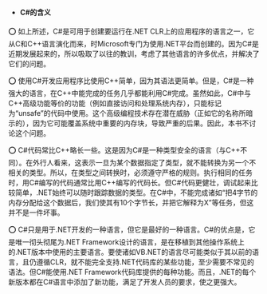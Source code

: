 * #### C#的含义

⭕️ 如上所述，C#是可用于创建要运行在.NET CLR上的应用程序的语言之一，它从C和C++语言演化而来，时Microsoft专门为使用.NET平台而创建的。因为C#是近期发展起来的，所以吸取了以往的教训，考虑了其他语言的许多优点，并解决了它们的问题。

⭕️ 使用C#开发应用程序比使用C++简单，因为其语法更简单。但是，C#是一种强大的语言，在C++中能完成的任务几乎都能利用C#完成。虽然如此，C#中与C++高级功能等价的功能（例如直接访问和处理系统内存），只能标记为“unsafe”的代码中使用。这个高级编程技术存在潜在威胁（正如它的名称所暗示的），因为它可能覆盖系统中重要的内存块，导致严重的后果。因此，本书不讨论这个问题。

⭕️ C#代码常比C++略长一些。这是因为C#是一种类型安全的语言（与C++不同）。在外行人看来，这表示一旦为某个数据指定了类型，就不能转换为另一个不相关的类型。所以，在类型之间转换时，必须遵守严格的规则。执行相同的任务时，用C#编写的代码通常比用C++编写的代码长。但C#代码更健壮，调试起来比较简单，.NET始终可以随时跟踪数据的类型。在C#中，不能完成诸如“把4字节的内存分配给这个数据后，我们使其有10个字节长，并把它解释为X”等任务，但这并不是一件坏事。

⭕️ C#只是用于.NET开发的一种语言，但它是最好的一种语言。C#的优点是，它是唯一彻头彻尾为.NET Framework设计的语言，是在移植到其他操作系统上的.NET版本中使用的主要语言。要使诸如VB.NET的语言尽可能类似于其以前的语言，且仍遵循CLR，就不能完全支持.NET代码库的某些功能，至少需要不常见的语法。但C#能使用.NET Framework代码库提供的每种功能。而且，.NET的每个新版本都在C#语言中添加了新功能，满足了开发人员的要求，使之更强大。